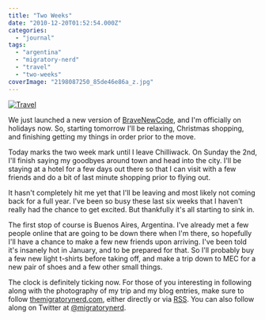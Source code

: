 ```yaml
---
title: "Two Weeks"
date: "2010-12-20T01:52:54.000Z"
categories: 
  - "journal"
tags: 
  - "argentina"
  - "migratory-nerd"
  - "travel"
  - "two-weeks"
coverImage: "2198087250_85de46e86a_z.jpg"
---
```


[![](images/2198087250_85de46e86a_z-300x191.jpg "Travel")](http://www.migratorynerd.com/wordpress/wp-content/uploads/2010/12/2198087250_85de46e86a_z.jpg)

We just launched a new version of [BraveNewCode](http://www.bravenewcode.com), and I'm officially on holidays now. So, starting tomorrow I'll be relaxing, Christmas shopping, and finishing getting my things in order prior to the move.

Today marks the two week mark until I leave Chilliwack. On Sunday the 2nd, I'll finish saying my goodbyes around town and head into the city. I'll be staying at a hotel for a few days out there so that I can visit with a few friends and do a bit of last minute shopping prior to flying out.

It hasn't completely hit me yet that I'll be leaving and most likely not coming back for a full year. I've been so busy these last six weeks that I haven't really had the chance to get excited. But thankfully it's all starting to sink in.

The first stop of course is Buenos Aires, Argentina. I've already met a few people online that are going to be down there when I'm there, so hopefully I'll have a chance to make a few new friends upon arriving. I've been told it's insanely hot in January, and to be prepared for that. So I'll probably buy a few new light t-shirts before taking off, and make a trip down to MEC for a new pair of shoes and a few other small things.

The clock is definitely ticking now. For those of you interesting in following along with the photography of my trip and my blog entries, make sure to follow [themigratorynerd.com](http://themigratorynerd.com), either directly or via [RSS](http://themigratorynerd.com/feed). You can also follow along on Twitter at [@migratorynerd](http://twitter.com/migratorynerd).
